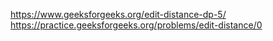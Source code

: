 https://www.geeksforgeeks.org/edit-distance-dp-5/
https://practice.geeksforgeeks.org/problems/edit-distance/0
